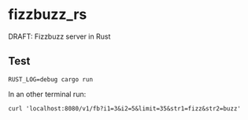 # fizzbuzz_rs

DRAFT: Fizzbuzz server in Rust

## Test

```
RUST_LOG=debug cargo run
```

In an other terminal run:
```
curl 'localhost:8080/v1/fb?i1=3&i2=5&limit=35&str1=fizz&str2=buzz'
```
